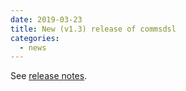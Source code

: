 ```yaml
---
date: 2019-03-23
title: New (v1.3) release of commsdsl
categories:
  - news
---
```

See [release notes](https://github.com/commschamp/commsdsl/releases/tag/v1.3).

